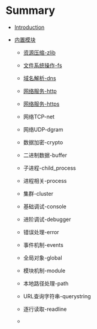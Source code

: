 # Summary

* [Introduction](README.md)
* [内置模块](内置模块.md)

  * [资源压缩-zlib](模块/zlib.md)
  * [文件系统操作-fs](文件系统操作-fs.md)
  * [域名解析-dns](模块/dns.md)
  * [网络服务-http](网络服务-http.md)
  * [网络服务-https](网络服务-https.md)
  * 网络TCP-net
  * 网络UDP-dgram
  * 数据加密-crypto
  * 二进制数据-buffer
  * 子进程-child\_process
  * 进程相关-process
  * 集群-cluster
  * 基础调试-console

  * 进阶调试-debugger

  * 错误处理-error

  * 事件机制-events

  * 全局对象-global

  * 模块机制-module

  * 本地路径处理-path

  * URL查询字符串-querystring

  * 逐行读取-readline
  * 



